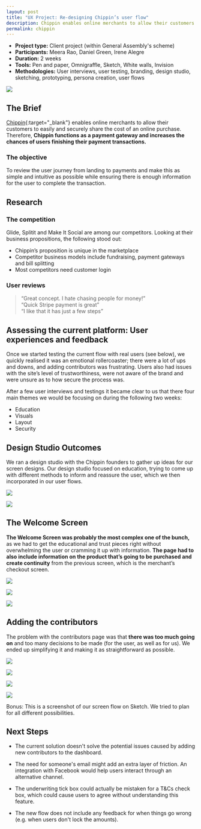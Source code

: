 ```yaml
---
layout: post
title: "UX Project: Re-designing Chippin’s user flow"
description: Chippin enables online merchants to allow their customers to easily and securely share the cost of an online purchase.
permalink: chippin
---
```


* **Project type:** Client project (within General Assembly's scheme)
* **Participants:** Meera Rao, Daniel Green, Irene Alegre
* **Duration:** 2 weeks
* **Tools:** Pen and paper, Omnigraffle, Sketch, White walls, Invision
* **Methodologies:** User interviews, user testing, branding, design studio, sketching, prototyping, persona creation, user flows

![](images/case_studies/chippin/cover.png)

## The Brief

[Chippin](https://chippin.co.uk/){:target="_blank"} enables online merchants to allow their
customers to easily and securely share the cost of an online purchase.
Therefore, **Chippin functions as a payment gateway and increases the chances of
users finishing their payment transactions.**

### The objective

To review the user journey from landing to payments and make this as simple and
intuitive as possible while ensuring there is enough information for the user to
complete the transaction.

## Research

### The competition

Glide, Splitit and Make It Social are among our competitors. Looking at their business propositions, the following stood out:

* Chippin’s proposition is unique in the marketplace
* Competitor business models include fundraising, payment gateways and bill
splitting
* Most competitors need customer login


### User reviews

> “Great concept. I hate chasing people for money!”   
> “Quick Stripe payment is great”  
> “I like that it has just a few steps”

## Assessing the current platform: User experiences and feedback

Once we started testing the current flow with real users (see below), we quickly
realised it was an emotional rollercoaster; there were a lot of ups and downs,
and adding contributors was frustrating. Users also had issues with the site’s
level of trustworthiness, were not aware of the brand and were unsure as to how
secure the process was.

After a few user interviews and testings it became clear to us that there four
main themes we would be focusing on during the following two weeks:

* Education
* Visuals
* Layout
* Security

## Design Studio Outcomes

We ran a design studio with the Chippin founders to gather up ideas for our
screen designs. Our design studio focused on education, trying to come up with
different methods to inform and reassure the user, which we then incorporated in
our user flows.

![](images/case_studies/chippin/design_studio_one.png)

![](images/case_studies/chippin/design_studio_two.png)

## The Welcome Screen

**The Welcome Screen was probably the most complex one of the bunch,** as we had to
get the educational and trust pieces right without overwhelming the user or
cramming it up with information. **The page had to also include information on the
product that’s going to be purchased and create continuity** from the previous
screen, which is the merchant’s checkout screen.

![](images/case_studies/chippin/first_iterations_one.png)

![](images/case_studies/chippin/first_iterations_two.png)


![](images/case_studies/chippin/first_iterations_three.png)

## Adding the contributors

The problem with the contributors page was that **there was too much going on** and too many decisions to be made (for the user, as well as for us). We ended up simplifying it and making
it as straightforward as possible.

![](images/case_studies/chippin/first_iterations_four.png)

![](images/case_studies/chippin/first_iterations_five.png)

![](images/case_studies/chippin/first_iterations_six.png)


![](images/case_studies/chippin/user_flow.png)
<figcaption>Bonus: This is a screenshot of our screen flow on Sketch. We tried to plan for all different possibilities.</figcaption>

## Next Steps

* The current solution doesn't solve the potential issues caused by adding new contributors to the dashboard.

* The need for someone's email might add an extra layer of friction. An integration with Facebook would help users interact through an alternative channel.

* The underwriting tick box could actually be mistaken for a T&Cs check box, which could cause users to agree without understanding this feature.

* The new flow does not include any feedback for when things go wrong (e.g. when users don't lock the amounts).
